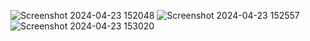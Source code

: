 ![Screenshot 2024-04-23 152048](https://github.com/opshabeeb/To-Do/assets/147130456/0bbca390-08de-413a-b55b-5f3de38a41b1)
![Screenshot 2024-04-23 152557](https://github.com/opshabeeb/To-Do/assets/147130456/a88186f4-625a-4632-aa57-034075b92386)
![Screenshot 2024-04-23 153020](https://github.com/opshabeeb/To-Do/assets/147130456/5f0416ea-9d6a-43a3-b237-ca0f2de688db)
